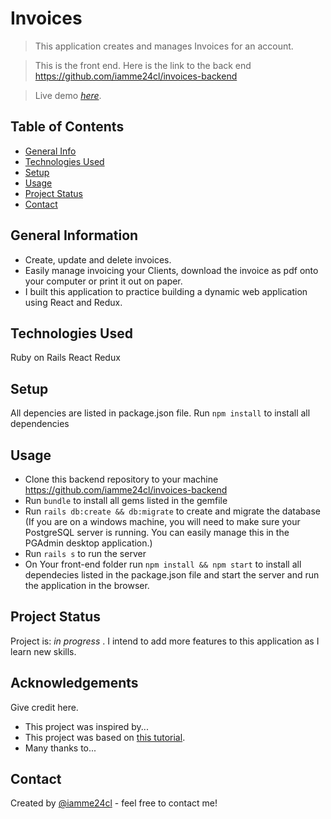 # Invoices
> This application creates and manages Invoices for an account.

> This is the front end. Here is the link to the back end https://github.com/iamme24cl/invoices-backend

> Live demo [_here_](https://www.loom.com/share/5e6c1d5a44764bf68c366c3db1350c6e). 

## Table of Contents
* [General Info](#general-information)
* [Technologies Used](#technologies-used)
* [Setup](#setup)
* [Usage](#usage)
* [Project Status](#project-status)
* [Contact](#contact)


## General Information
- Create, update and delete invoices.
- Easily manage invoicing your Clients, download the invoice as pdf onto your computer or print it out on paper.
- I built this application to practice building a dynamic web application using React and Redux.

## Technologies Used
Ruby on Rails
React
Redux

## Setup
All depencies are listed in package.json file. Run `npm install` to install all dependencies

## Usage
* Clone this backend repository to your machine  https://github.com/iamme24cl/invoices-backend
* Run `bundle` to install all gems listed in the gemfile
* Run `rails db:create && db:migrate` to create and migrate the database (If you are on a windows machine, you will need to make sure your PostgreSQL server is running. You can easily manage this in the PGAdmin desktop application.)
* Run `rails s` to run the server
* On Your front-end folder run `npm install && npm start` to install all dependecies listed in the package.json file and start the server and run the application in the browser.

## Project Status
Project is: _in progress_ . I intend to add more features to this application as I learn new skills.

## Acknowledgements
Give credit here.
- This project was inspired by...
- This project was based on [this tutorial](https://www.example.com).
- Many thanks to...


## Contact
Created by [@iamme24cl](https://github.com/iamme24cl) - feel free to contact me!


<!-- Optional -->
<!-- ## License -->
<!-- This project is open source and available under the [... License](). -->

